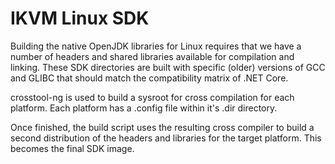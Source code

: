 # IKVM Linux SDK

Building the native OpenJDK libraries for Linux requires that we have a number of headers and shared libraries available for compilation and linking. These SDK directories are built with specific (older) versions of GCC and GLIBC that should match the compatibility matrix of .NET Core.

crosstool-ng is used to build a sysroot for cross compilation for each platform. Each platform has a .config file within it's .dir directory.

Once finished, the build script uses the resulting cross compiler to build a second distribution of the headers and libraries for the target platform. This becomes the final SDK image.